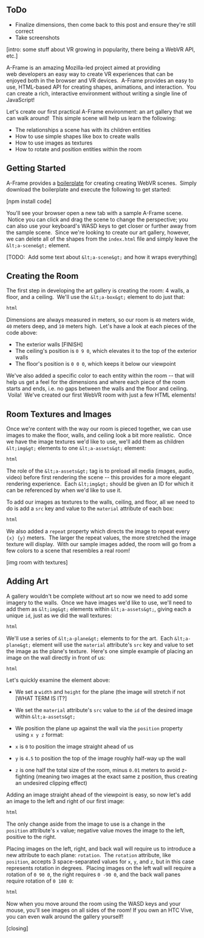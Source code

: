 ## ToDo
- Finalize dimensions, then come back to this post and ensure they're still correct
- Take screenshots

[intro: some stuff about VR growing in popularity, there being a WebVR API, etc.]

A-Frame is an amazing Mozilla-led project aimed at providing web developers an easy way to create VR experiences that can be enjoyed both in the browser and VR devices.  A-Frame provides an easy to use, HTML-based API for creating shapes, animations, and interaction.  You can create a rich, interactive environment without writing a single line of JavaScript!

Let's create our first practical A-Frame environment: an art gallery that we can walk around!  This simple scene will help us learn the following:

- The relationships a scene has with its children entities
- How to use simple shapes like box to create walls
- How to use images as textures
- How to rotate and position entities within the room

## Getting Started

A-Frame provides a <a href="https://github.com/aframevr/aframe-boilerplate">boilerplate</a> for creating creating WebVR scenes.  Simply download the boilerplate and execute the following to get started:

[npm install code]

You'll see your browser open a new tab with a sample A-Frame scene.  Notice you can click and drag the scene to change the perspective; you can also use your keyboard's WASD keys to get closer or further away from the sample scene.  Since we're looking to create our art gallery, however, we can delete all of the shapes from the `index.html` file and simply leave the `&lt;a-scene&gt;` element.

[TODO:  Add some text about `&lt;a-scene&gt;` and how it wraps everything]

## Creating the Room

The first step in developing the art gallery is creating the room: 4 walls, a floor, and a ceiling.  We'll use the `&lt;a-box&gt;` element to do just that:

```html
html
```

Dimensions are always measured in meters, so our room is `40` meters wide, `40` meters deep, and `10` meters high.  Let's have a look at each pieces of the code above:


- The exterior walls [FINISH]
- The ceiling's position is `0 9 0`, which elevates it to the top of the exterior walls
- The floor's position is `0 0 0`, which keeps it below our viewpoint


We've also added a specific color to each entity within the room -- that will help us get a feel for the dimensions and where each piece of the room starts and ends, i.e. no gaps between the walls and the floor and ceiling.  Voila!  We've created our first WebVR room with just a few HTML elements!

## Room Textures and Images

Once we're content with the way our room is pieced together, we can use images to make the floor, walls, and ceiling look a bit more realistic.  Once we have the image textures we'd like to use, we'll add them as children `&lt;img&gt;` elements to one `&lt;a-assets&gt;` element:

```html
html
```

The role of the `&lt;a-assets&gt;` tag is to preload all media (images, audio, video) before first rendering the scene -- this provides for a more elegant rendering experience.  Each `&lt;img&gt;` should be given an ID for which it can be referenced by when we'd like to use it.

To add our images as textures to the walls, ceiling, and floor, all we need to do is add a `src` key and value to the `material` attribute of each box:

```html
html
```

We also added a `repeat` property which directs the image to repeat every `{x} {y}` meters.  The larger the repeat values, the more stretched the image texture will display.  With our sample images added, the room will go from a few colors to a scene that resembles a real room!

[img room with textures]

## Adding Art

A gallery wouldn't be complete without art so now we need to add some imagery to the walls.  Once we have images we'd like to use, we'll need to add them as `&lt;img&gt;` elements within `&lt;a-assets&gt;`, giving each a unique `id`, just as we did the wall textures:

```html
html
```

We'll use a series of `&lt;a-plane&gt;` elements to for the art.  Each `&lt;a-plane&gt;` element will use the `material` attribute's `src` key and value to set the image as the plane's texture.  Here's one simple example of placing an image on the wall directly in front of us:

```html
html
```

Let's quickly examine the element above:

- We set a `width` and `height` for the plane (the image will stretch if not [WHAT TERM IS IT?]
- We set the `material` attribute's `src` value to the `id` of the desired image within `&lt;a-assets&gt;`
- We position the plane up against the wall via the `position` property using `x y z` format:

- `x` is `0` to position the image straight ahead of us
- `y` is `4.5` to position the top of the image roughly half-way up the wall
- `z` is one half the total size of the room, minus `0.01` meters to avoid z-fighting (meaning two images at the exact same z position, thus creating an undesired clipping effect)

Adding an image straight ahead of the viewpoint is easy, so now let's add an image to the left and right of our first image:

```html
html
```

The only change aside from the image to use is a change in the `position` attribute's `x` value; negative value moves the image to the left, positive to the right.

Placing images on the left, right, and back wall will require us to introduce a new attribute to each plane: `rotation`.  The `rotation` attribute, like `position`, accepts 3 space-separated values for `x`, `y`, and `z`, but in this case represents rotation in degrees.  Placing images on the left wall will require a rotation of `0 90 0`, the right requires `0 -90 0`, and the back wall panes require rotation of `0 180 0`:

```html
html
```

Now when you move around the room using the WASD keys and your mouse, you'll see images on all sides of the room!  If you own an HTC Vive, you can even walk around the gallery yourself!

[closing]
